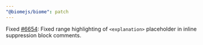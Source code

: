 ```yaml
---
"@biomejs/biome": patch
---
```


Fixed [#6654](https://github.com/biomejs/biome/issues/6654): Fixed range highlighting of `<explanation>` placeholder in inline suppression block comments.
